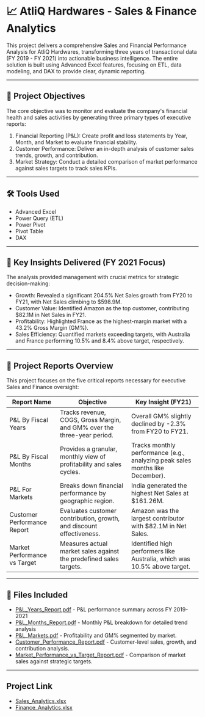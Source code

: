 # 📈 AtliQ Hardwares - Sales & Finance Analytics
This project delivers a comprehensive Sales and Financial Performance Analysis for AtliQ Hardwares, transforming three years of transactional data (FY 2019 - FY 2021) into actionable business intelligence. The entire solution is built using Advanced Excel features, focusing on ETL, data modeling, and DAX to provide clear, dynamic reporting.

---

## 🎯 Project Objectives
The core objective was to monitor and evaluate the company's financial health and sales activities by generating three primary types of executive reports:
1. Financial Reporting (P&L): Create profit and loss statements by Year, Month, and Market to evaluate financial stability.
2. Customer Performance: Deliver an in-depth analysis of customer sales trends, growth, and contribution.
3. Market Strategy: Conduct a detailed comparison of market performance against sales targets to track sales KPIs.

---

## 🛠️ Tools Used
- Advanced Excel
- Power Query (ETL)
- Power Pivot
- Pivot Table
- DAX

---

## 📌 Key Insights Delivered (FY 2021 Focus)
The analysis provided management with crucial metrics for strategic decision-making:
- Growth: Revealed a significant 204.5% Net Sales growth from FY20 to FY21, with Net Sales climbing to $598.9M.
- Customer Value: Identified Amazon as the top customer, contributing $82.1M in Net Sales in FY21.
- Profitability: Highlighted France as the highest-margin market with a 43.2% Gross Margin (GM%).
- Sales Efficiency: Quantified markets exceeding targets, with Australia and France performing 10.5% and 8.4% above target, respectively.

---

## 📄 Project Reports Overview
This project focuses on the five critical reports necessary for executive Sales and Finance oversight:

| Report Name | Objective |	Key Insight (FY21) |
|-------------|--------------|----------------------|
| P&L By Fiscal Years	| Tracks revenue, COGS, Gross Margin, and GM% over the three-year period.	| Overall GM% slightly declined by -2.3% from FY20 to FY21. |
| P&L By Fiscal Months |	Provides a granular, monthly view of profitability and sales cycles. |	Tracks monthly performance (e.g., analyzing peak sales months like December). |
| P&L For Markets |	Breaks down financial performance by geographic region.	| India generated the highest Net Sales at $161.26M. |
| Customer Performance Report	| Evaluates customer contribution, growth, and discount effectiveness.	| Amazon was the largest contributor with $82.1M in Net Sales. |
| Market Performance vs Target |	Measures actual market sales against the predefined sales targets.	| Identified high performers like Australia, which was 10.5% above target. |

---

## 📁 Files Included
- [P&L_Years_Report.pdf](https://github.com/AlishaMahanty/Sales-Finance-Analytics-Excel/blob/main/P%26L_Years_Report.pdf) - P&L performance summary across FY 2019-2021
- [P&L_Months_Report.pdf](https://github.com/AlishaMahanty/Sales-Finance-Analytics-Excel/blob/main/P%26L_Months_Report.pdf) - Monthly P&L breakdown for detailed trend analysis
- [P&L_Markets.pdf](https://github.com/AlishaMahanty/Sales-Finance-Analytics-Excel/blob/main/P%26L_Markets.pdf) - Profitability and GM% segmented by market.
- [Customer_Performance_Report.pdf](https://github.com/AlishaMahanty/Sales-Finance-Analytics-Excel/blob/main/Customer_Performance_Report.pdf) - 	Customer-level sales, growth, and contribution analysis.
- [Market_Performance_vs_Target_Report.pdf](https://github.com/AlishaMahanty/Sales-Finance-Analytics-Excel/blob/main/Market_Performance_vs_Target_Report.pdf) - Comparison of market sales against strategic targets.

---

## Project Link
- [Sales_Analytics.xlsx](https://github.com/AlishaMahanty/Sales-Finance-Analytics-Excel/blob/main/Sales_Analytics.xlsx)
- [Finance_Analytics.xlsx](https://github.com/AlishaMahanty/Sales-Finance-Analytics-Excel/blob/main/Sales_Analytics.xlsx)
